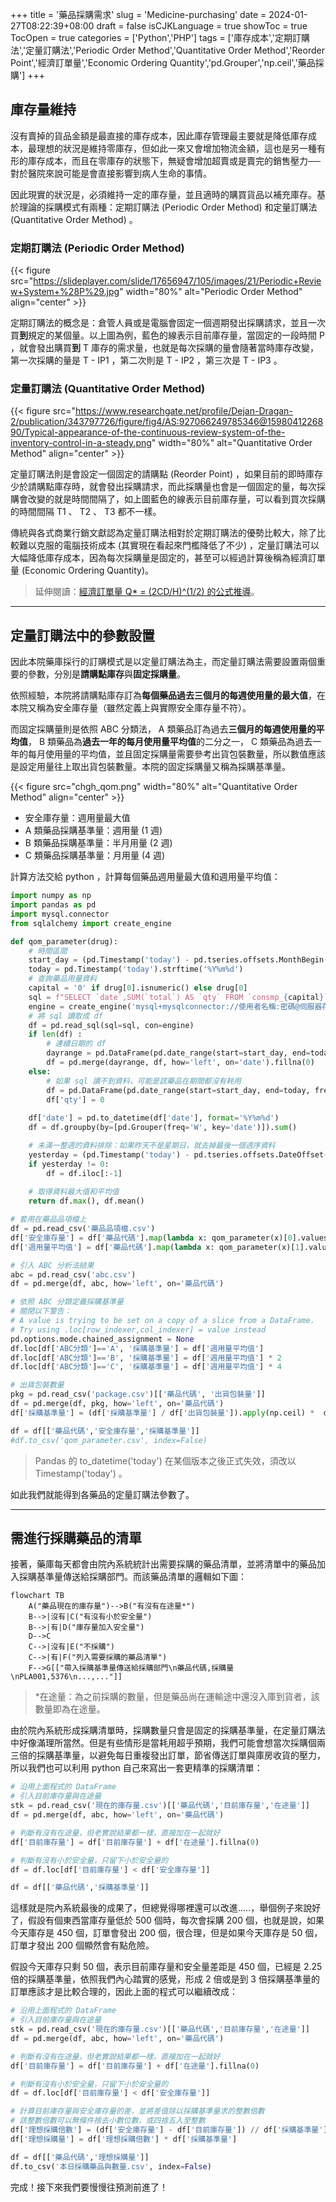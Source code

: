 +++
title = '藥品採購需求'
slug = 'Medicine-purchasing'
date = 2024-01-27T08:22:39+08:00
draft = false
isCJKLanguage = true
showToc = true
TocOpen = true
categories = ['Python','PHP']
tags = ['庫存成本','定期訂購法','定量訂購法','Periodic Order Method','Quantitative Order Method','Reorder Point','經濟訂單量','Economic Ordering Quantity','pd.Grouper','np.ceil','藥品採購']
+++
## 庫存量維持
沒有賣掉的貨品金額是最直接的庫存成本，因此庫存管理最主要就是降低庫存成本，最理想的狀況是維持零庫存，但如此一來又會增加物流金額，這也是另一種有形的庫存成本，而且在零庫存的狀態下，無疑會增加超賣或是賣完的銷售壓力──對於醫院來說可能是會直接影響到病人生命的事情。

因此現實的狀況是，必須維持一定的庫存量，並且適時的購買貨品以補充庫存。基於理論的採購模式有兩種：定期訂購法 (Periodic Order Method) 和定量訂購法 (Quantitative Order Method) 。

### 定期訂購法 (Periodic Order Method)
{{< figure src="https://slideplayer.com/slide/17656947/105/images/21/Periodic+Review+System+%28P%29.jpg" width="80%" alt="Periodic Order Method" align="center" >}}

定期訂購法的概念是：倉管人員或是電腦會固定一個週期發出採購請求，並且一次買**到**規定的某個量。以上圖為例，藍色的線表示目前庫存量，當固定的一段時間 P ，就會發出購買**到** T 庫存的需求量，也就是每次採購的量會隨著當時庫存改變，第一次採購的量是 T - IP1 ，第二次則是 T - IP2 ，第三次是 T - IP3 。

### 定量訂購法 (Quantitative Order Method)
{{< figure src="https://www.researchgate.net/profile/Dejan-Dragan-2/publication/343797726/figure/fig4/AS:927066249785346@1598041226890/Typical-appearance-of-the-continuous-review-system-of-the-inventory-control-in-a-steady.png" width="80%" alt="Quantitative Order Method" align="center" >}}

定量訂購法則是會設定一個固定的請購點 (Reorder Point) ，如果目前的即時庫存少於請購點庫存時，就會發出採購請求，而此採購量也會是一個固定的量，每次採購會改變的就是時間間隔了，如上圖藍色的線表示目前庫存量，可以看到買次採購的時間間隔 T1 、 T2 、 T3 都不一樣。

傳統與各式商業行銷文獻認為定量訂購法相對於定期訂購法的優勢比較大，除了比較難以克服的電腦技術成本 (其實現在看起來門檻降低了不少) ，定量訂購法可以大幅降低庫存成本，因為每次採購量是固定的，甚至可以經過計算後稱為經濟訂單量 (Economic Ordering Quantity)。

>延伸閱讀：[經濟訂單量 Q* = (2CD/H)^(1/2) 的公式推導](https://zh.wikipedia.org/zh-tw/%E7%B6%93%E6%BF%9F%E8%A8%82%E5%96%AE%E9%87%8F)。

***
## 定量訂購法中的參數設置
因此本院藥庫採行的訂購模式是以定量訂購法為主，而定量訂購法需要設置兩個重要的參數，分別是**請購點庫存**與**固定採購量**。

依照經驗，本院將請購點庫存訂為**每個藥品過去三個月的每週使用量的最大值**，在本院又稱為安全庫存量（雖然定義上與實際安全庫存量不符）。

而固定採購量則是依照 ABC 分類法， A 類藥品訂為過去**三個月的每週使用量的平均值**， B 類藥品為**過去一年的每月使用量平均值**的二分之一， C 類藥品為過去一年的每月使用量的平均值，並且固定採購量需要參考出貨包裝數量，所以數值應該是設定用量往上取出貨包裝數量。本院的固定採購量又稱為採購基準量。

{{< figure src="chgh_qom.png" width="80%" alt="Quantitative Order Method" align="center" >}}
- 安全庫存量：週用量最大值
- A 類藥品採購基準量：週用量 (1 週)
- B 類藥品採購基準量：半月用量 (2 週)
- C 類藥品採購基準量：月用量 (4 週)

計算方法交給 python ，計算每個藥品週用量最大值和週用量平均值：
```python
import numpy as np
import pandas as pd
import mysql.connector
from sqlalchemy import create_engine

def qom_parameter(drug):
    # 時間區間
    start_day = (pd.Timestamp('today') - pd.tseries.offsets.MonthBegin(13)).strftime('%Y%m%d')
    today = pd.Timestamp('today').strftime('%Y%m%d')
    # 查詢藥品用量資料
    capital = '0' if drug[0].isnumeric() else drug[0]
    sql = f"SELECT `date`,SUM(`total`) AS `qty` FROM `consmp_{capital}` WHERE `drug` = '{drug}' AND `date` >= '{start_day}' GROUP BY `date`"
    engine = create_engine('mysql+mysqlconnector://使用者名稱:密碼@伺服器存在位置IP:埠號/資料庫名稱')
    # 將 sql 讀取成 df
    df = pd.read_sql(sql=sql, con=engine)
    if len(df) :
        # 連續日期的 df
        dayrange = pd.DataFrame(pd.date_range(start=start_day, end=today, freq='D').strftime('%Y%m%d'), columns=['date'])
        df = pd.merge(dayrange, df, how='left', on='date').fillna(0)        
    else:
        # 如果 sql 讀不到資料，可能是該藥品在期間都沒有耗用
        df = pd.DataFrame(pd.date_range(start=start_day, end=today, freq='D').strftime('%Y%m%d'), columns=['date'])
        df['qty'] = 0
    
    df['date'] = pd.to_datetime(df['date'], format='%Y%m%d')
    df = df.groupby(by=[pd.Grouper(freq='W', key='date')]).sum()

    # 未滿一整週的資料排除：如果昨天不是星期日，就去掉最後一個週序資料
    yesterday = (pd.Timestamp('today') - pd.tseries.offsets.DateOffset(days=1)).strftime('%w')
    if yesterday != 0:
        df = df.iloc[:-1]
    
    # 取得資料最大值和平均值
    return df.max(), df.mean()

# 套用在藥品品項檔上
df = pd.read_csv('藥品品項檔.csv')
df['安全庫存量'] = df['藥品代碼'].map(lambda x: qom_parameter(x)[0].values[0]) #最大值
df['週用量平均值'] = df['藥品代碼'].map(lambda x: qom_parameter(x)[1].values[0]) #平均值

# 引入 ABC 分析法結果
abc = pd.read_csv('abc.csv')
df = pd.merge(df, abc, how='left', on='藥品代碼')

# 依照 ABC 分類定義採購基準量
# 關閉以下警告：
# A value is trying to be set on a copy of a slice from a DataFrame. 
# Try using .loc[row_indexer,col_indexer] = value instead
pd.options.mode.chained_assignment = None
df.loc[df['ABC分類']=='A', '採購基準量'] = df['週用量平均值']
df.loc[df['ABC分類']=='B', '採購基準量'] = df['週用量平均值'] * 2
df.loc[df['ABC分類']=='C', '採購基準量'] = df['週用量平均值'] * 4

# 出貨包裝數量
pkg = pd.read_csv('package.csv')[['藥品代碼', '出貨包裝量']]
df = pd.merge(df, pkg, how='left', on='藥品代碼')
df['採購基準量'] = (df['採購基準量'] / df['出貨包裝量']).apply(np.ceil) *  df['出貨包裝量']

df = df[['藥品代碼','安全庫存量','採購基準量']]
#df.to_csv('qom_parameter.csv', index=False)
```
> Pandas 的 to_datetime('today') 在某個版本之後正式失效，須改以 Timestamp('today') 。

如此我們就能得到各藥品的定量訂購法參數了。

***
## 需進行採購藥品的清單
接著，藥庫每天都會由院內系統統計出需要採購的藥品清單，並將清單中的藥品加入採購基準量傳送給採購部門。而該藥品清單的邏輯如下圖：
```mermaid
flowchart TB
    A("藥品現在的庫存量")-->B("有沒有在途量*")
    B-->|沒有|C("有沒有小於安全量")
    B-->|有|D("庫存量加入安全量")
    D-->C
    C-->|沒有|E("不採購")
    C-->|有|F("列入需要採購的藥品清單")
    F-->G[["帶入採購基準量傳送給採購部門\n藥品代碼,採購量\nPLA001,5376\n...,..."]]
```
> *在途量：為之前採購的數量，但是藥品尚在運輸途中還沒入庫到貨者，該數量即為在途量。

由於院內系統形成採購清單時，採購數量只會是固定的採購基準量，在定量訂購法中好像滿理所當然。但是有些情形是當耗用超乎預期，我們可能會想當次採購個兩三倍的採購基準量，以避免每日重複發出訂單，節省傳送訂單與庫房收貨的壓力，所以我們也可以利用 python 自己來寫出一套更精準的採購清單：

```python
# 沿用上面程式的 DataFrame
# 引入目前庫存量與在途量
stk = pd.read_csv('現在的庫存量.csv')[['藥品代碼','目前庫存量','在途量']]
df = pd.merge(df, abc, how='left', on='藥品代碼')

# 判斷有沒有在途量，但老實說結果都一樣，直接加在一起就好
df['目前庫存量'] = df['目前庫存量'] + df['在途量'].fillna(0)

# 判斷有沒有小於安全量，只留下小於安全量的
df = df.loc[df['目前庫存量'] < df['安全庫存量']]

df = df[['藥品代碼','採購基準量']]
```
這樣就是院內系統最後的成果了，但總覺得哪裡還可以改進.....，舉個例子來說好了，假設有個東西當庫存量低於 500 個時，每次會採購 200 個，也就是說，如果今天庫存是 450 個，訂單會發出 200 個，很合理，但是如果今天庫存是 50 個，訂單才發出 200 個顯然會有點危險。

假設今天庫存只剩 50 個，表示目前庫存量和安全量差距是 450 個，已經是 2.25 倍的採購基準量，依照我們內心踏實的感覺，形成 2 倍或是到 3 倍採購基準量的訂單應該才是比較合理的，因此上面的程式可以繼續改成：
```python
# 沿用上面程式的 DataFrame
# 引入目前庫存量與在途量
stk = pd.read_csv('現在的庫存量.csv')[['藥品代碼','目前庫存量','在途量']]
df = pd.merge(df, abc, how='left', on='藥品代碼')

# 判斷有沒有在途量，但老實說結果都一樣，直接加在一起就好
df['目前庫存量'] = df['目前庫存量'] + df['在途量'].fillna(0)

# 判斷有沒有小於安全量，只留下小於安全量的
df = df.loc[df['目前庫存量'] < df['安全庫存量']]

# 計算目前庫存量與安全庫存量的差，並將差值除以採購基準量求的整數倍數
# 該整數倍數可以無條件捨去小數位數，或四捨五入至整數
df['理想採購倍數'] = (df['安全庫存量'] - df['目前庫存量']) // df['採購基準量']
df['理想採購量'] = df['理想採購倍數'] * df['採購基準量']

df = df[['藥品代碼','理想採購量']]
df.to_csv('本日採購藥品與數量.csv', index=False)
```

完成！接下來我們要慢慢往預測前進了！
